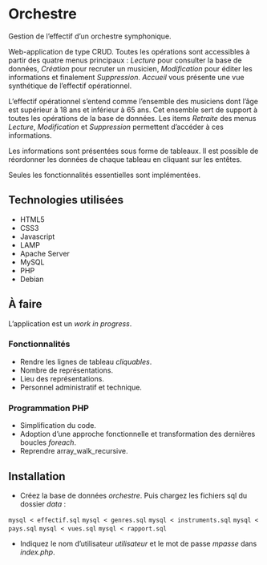 # Orchestre

Gestion de l’effectif d’un orchestre symphonique.

Web-application de type CRUD. Toutes les opérations sont accessibles à partir des quatre menus principaux : *Lecture* pour consulter la base de données, *Création* pour recruter un musicien, *Modification* pour éditer les informations et finalement *Suppression*. *Accueil* vous présente une vue synthétique de l’effectif opérationnel.

L’effectif opérationnel s’entend comme l’ensemble des musiciens dont l’âge est supérieur à 18 ans et inférieur à 65 ans. Cet ensemble sert de support à toutes les opérations de la base de données. Les items *Retraite* des menus *Lecture*, *Modification* et *Suppression* permettent d’accéder à  ces informations.

Les informations sont présentées sous forme de tableaux. Il est possible de réordonner les données de chaque tableau en cliquant sur les entêtes.

Seules les fonctionnalités essentielles sont implémentées. 

## Technologies utilisées

* HTML5
* CSS3
* Javascript
* LAMP
* Apache Server
* MySQL 
* PHP 
* Debian

## À faire

L’application est un *work in progress*.

### Fonctionnalités
* Rendre les lignes de tableau *cliquables*.
* Nombre de représentations.
* Lieu des représentations.
* Personnel administratif et technique.

### Programmation PHP
* Simplification du code.
* Adoption d’une approche fonctionnelle et transformation des dernières boucles *foreach*.
* Reprendre array_walk_recursive.

## Installation

* Créez la base de données *orchestre*. Puis chargez les fichiers sql du dossier *data* :

`mysql < effectif.sql`
`mysql < genres.sql`
`mysql < instruments.sql`
`mysql < pays.sql`
`mysql < vues.sql`
`mysql < rapport.sql`

* Indiquez le nom d’utilisateur *utilisateur* et le mot de passe *mpasse* dans *index.php*.




